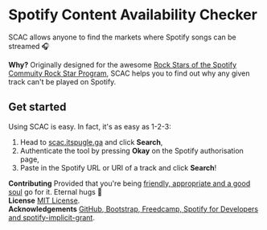 # Spotify Content Availability Checker
SCAC allows anyone to find the markets where Spotify songs can be streamed 🎧

**Why?** Originally designed for the awesome [Rock Stars of the Spotify Commuity Rock Star Program][rsp], SCAC helps you to find out why any given track can't be played on Spotify.

## Get started
Using SCAC is easy. In fact, it's as easy as 1-2-3:
1. Head to [scac.itspugle.ga][scac] and click **Search**,
2. Authenticate the tool by pressing **Okay** on the Spotify authorisation page,
3. Paste in the Spotify URL or URI of a track and click **Search**!

**Contributing** Provided that you're being [friendly, appropriate and a good soul][contributing] go for it. Eternal hugs 💚  
**License** [MIT License][license].  
**Acknowledgements** [GitHub, Bootstrap, Freedcamp, Spotify for Developers and spotify-implicit-grant][acknowledgements].  

[rsp]: https://community.spotify.com/t5/Rock-Stars/ct-p/superuserarea
[scac]: https://scac.itspugle.ga
[contributing]: https://github.com/ItsPugle/SCAC/blob/master/CONTRIBUTING.md
[license]: https://github.com/ItsPugle/SCAC/blob/master/LICENSE
[acknowledgements]: https://github.com/ItsPugle/SCAC/blob/master/ACKNOWLEDGEMENTS.md
